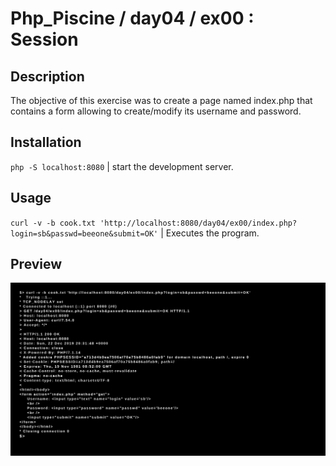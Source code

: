 # Php_Piscine / day04 / ex00 : Session

## Description
The objective of this exercise was to create a page named index.php that contains a form allowing to create/modify its username and password.

## Installation
`php -S localhost:8080` | start the development server.

## Usage
`curl -v -b cook.txt 'http://localhost:8080/day04/ex00/index.php?login=sb&passwd=beeone&submit=OK'` | Executes the program.

## Preview
<img src="../../resources/images/session.png" width="1200">
